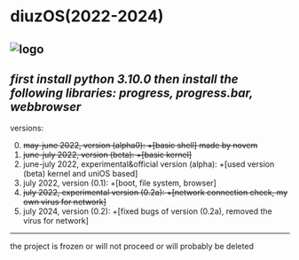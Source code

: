 # diuzOS(2022-2024)
![logo](https://github.com/multiverse1999/diuzOS/assets/77222329/77628753-ae0b-43f0-81b0-78ffae5be907)
---
*first install python 3.10.0 then install the following libraries: progress, progress.bar, webbrowser*
---
versions:

0) ~~may-june 2022, version (alpha0): +[basic shell] made by novem~~ 
1) ~~june-july 2022, version (beta): +[basic kernel]~~
2) june-july 2022, experimental&official version (alpha): +[used version (beta) kernel and uniOS based]
4) july 2022, version (0.1): +[boot, file system, browser]
5) ~~july 2022, experimental version (0.2a): +[network connection check, my own virus for network]~~
6) july 2024, version (0.2): +[fixed bugs of version (0.2a), removed the virus for network]
---
the project is frozen or will not proceed or will probably be deleted
